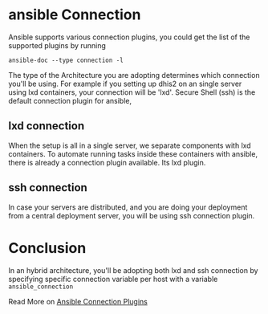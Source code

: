 # ansible Connection
Ansible supports various connection plugins, you could get the list of the
supported plugins by running 
```
ansible-doc --type connection -l
```
The type of the Architecture you are adopting determines which connection
you'll be using. For example if you setting up dhis2 on an single server using
lxd containers, your connection will be 'lxd'. Secure Shell (ssh) is the
default connection plugin for ansible, 

## lxd connection 
When the setup is all in a single server, we separate components with lxd
containers. To automate running tasks inside these containers with ansible,
there is already a connection plugin available. Its lxd plugin. 

## ssh connection
In case your servers are distributed, and you  are doing your deployment from a
central deployment server, you will be using ssh connection plugin. 

# Conclusion
In an hybrid architecture, you'll be adopting both lxd and ssh connection by
specifying specific connection variable per host with a variable
`ansible_connection`

Read More on [Ansible Connection Plugins](https://docs.ansible.com/ansible/latest/plugins/connection.html)
